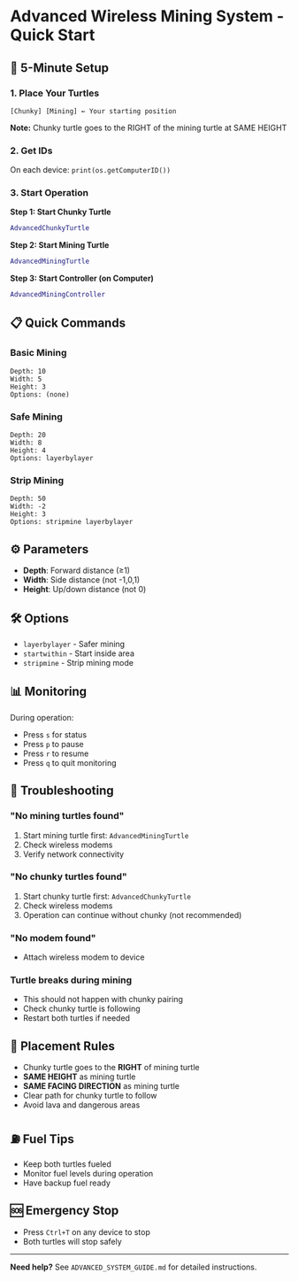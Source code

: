 # Advanced Wireless Mining System - Quick Start

## 🚀 5-Minute Setup

### 1. Place Your Turtles
```
[Chunky] [Mining] ← Your starting position
```
**Note:** Chunky turtle goes to the RIGHT of the mining turtle at SAME HEIGHT

### 2. Get IDs
On each device: `print(os.getComputerID())`

### 3. Start Operation
**Step 1: Start Chunky Turtle**
```lua
AdvancedChunkyTurtle
```

**Step 2: Start Mining Turtle**
```lua
AdvancedMiningTurtle
```

**Step 3: Start Controller (on Computer)**
```lua
AdvancedMiningController
```

## 📋 Quick Commands

### Basic Mining
```
Depth: 10
Width: 5
Height: 3
Options: (none)
```

### Safe Mining
```
Depth: 20
Width: 8
Height: 4
Options: layerbylayer
```

### Strip Mining
```
Depth: 50
Width: -2
Height: 3
Options: stripmine layerbylayer
```

## ⚙️ Parameters
- **Depth**: Forward distance (≥1)
- **Width**: Side distance (not -1,0,1)  
- **Height**: Up/down distance (not 0)

## 🛠️ Options
- `layerbylayer` - Safer mining
- `startwithin` - Start inside area
- `stripmine` - Strip mining mode

## 📊 Monitoring
During operation:
- Press `s` for status
- Press `p` to pause
- Press `r` to resume
- Press `q` to quit monitoring

## 🔧 Troubleshooting

### "No mining turtles found"
1. Start mining turtle first: `AdvancedMiningTurtle`
2. Check wireless modems
3. Verify network connectivity

### "No chunky turtles found"  
1. Start chunky turtle first: `AdvancedChunkyTurtle`
2. Check wireless modems
3. Operation can continue without chunky (not recommended)

### "No modem found"
- Attach wireless modem to device

### Turtle breaks during mining
- This should not happen with chunky pairing
- Check chunky turtle is following
- Restart both turtles if needed

## 📍 Placement Rules
- Chunky turtle goes to the **RIGHT** of mining turtle
- **SAME HEIGHT** as mining turtle
- **SAME FACING DIRECTION** as mining turtle
- Clear path for chunky turtle to follow
- Avoid lava and dangerous areas

## ⛽ Fuel Tips
- Keep both turtles fueled
- Monitor fuel levels during operation
- Have backup fuel ready

## 🆘 Emergency Stop
- Press `Ctrl+T` on any device to stop
- Both turtles will stop safely

---
**Need help?** See `ADVANCED_SYSTEM_GUIDE.md` for detailed instructions.
